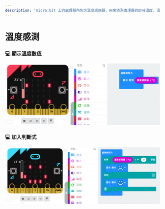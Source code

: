 ```yaml
---
description: 'micro:bit 上的處理器內包含溫度感應器，用來偵測處理器的即時溫度，溫度以攝氏為單位(範圍 -5~50 度 C)'
---
```


# 溫度感測

### 💻 顯示溫度數值

![](.gitbook/assets/image%20%2826%29.png)

### 💻 加入判斷式

![](.gitbook/assets/image%20%2822%29.png)

